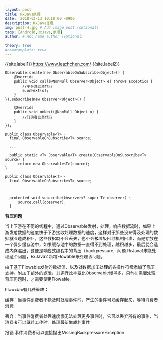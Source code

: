 ```yaml
---
layout: post
title: RxJava原理
date:  2018-03-13 10:18:00 +0900
description: RxJava原理
img: post-4.jpg # Add image post (optional)
tags: [Android,RxJava,原理]
author: # Add name author (optional)

theory: true
#needcomplete: true
---
```


{{site.label1}} <a href="https://www.leachchen.com/" target="\_blank">https://www.leachchen.com/</a> {{site.label2}}


```
Observable.create(new ObservableOnSubscribe<Object>() {
    @Override
    public void call(@NonNull Observer<Object> e) throws Exception {
        //事件源业务代码
        e.onNext(o);
    }
}).subscribe(new Observer<Object>() {

    @Override
    public void onNext(@NonNull Object o) {
        //订阅者业务代码
    }
});

public class Observable<T> {
  final ObservableOnSubscribe<T> source;

  ...

  public static <T> Observable<T> create(ObservableOnSubscribe<T> source) {
      return new Observable<T>(source);
}

public class Observable<T> {
  final ObservableOnSubscribe<T> source;



  protected void subscribe(Observer<? super T> observer) {
      source.call(observer);
  }        

```




**背压问题**

当上下游在不同的线程中，通过Observable发射，处理，响应数据流时，如果上游发射数据的速度快于下游接收处理数据的速度，这样对于那些没来得及处理的数据就会造成积压，这些数据既不会丢失，也不会被垃圾回收机制回收，而是存放在一个异步缓存池中，如果缓存池中的数据一直得不到处理，越积越多，最后就会造成内存溢出，这便是响应式编程中的背压（backpressure）问题.RxJava1未能处理这个问题，RxJava2 新增Flowable来处理该问题。

由于基于Flowable发射的数据流，以及对数据加工处理的各操作符都添加了背压支持，附加了额外的逻辑，其运行效率要比Observable慢得多，只有在需要处理背压问题时，才需要使用Flowable。

Flowable有几种策略：

缓存：当事件消费者不能及时处理事件时，产生的事件可以缓存起来，等待消费者消费

丢弃：当事件消费者处理速度慢无法处理更多事件时，它可以丢弃所有的事件，当消费者可以继续工作时，处理最新生成的事件

报错 事件消费者可以直接抛出MissingBackpressureException
